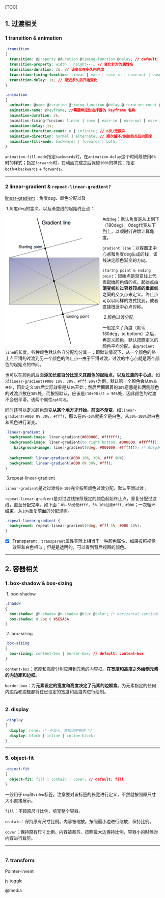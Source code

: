 [TOC]

## 1. 过渡相关

### 1 transition & animation

```css
.transition
{
  transition: @property @duration @timing-function @delay; // default: all 0 ease 0
  transition-property: width | height···; // 变化针对的属性名
  transition-duration: 2s; // 该变化在多久内完成
  transition-timing-function: linear | ease | ease-in | ease-out | ease-in-out;
  transition-delay: 1s; // 延迟多久后开始变化
}
```

```css
.animation
{
  animation: @name @duration @timing-function @delay @iteration-count @direction @fill-mode;
  animation-name: @keyframe; //需要绑定到选择器的 keyframe 名称
  animation-duration: 2s;
  animation-timing-funcion: linear | ease | ease-in | ease-out | ease-in-out;
  animation-delay: 1s;
  animation-iteration-count: n | infinite; // n次/无数次
  animation-direction: normal | alternate; // 顺次循环/到达终点反向回来
  animation-fill-mode: backwards | forwards | both;
}
```

`animation-fill-mode`指定`backwards`时，在`animation-delay`这个时间段使用`0%`时的样式；指定`forwards`时，在动画完成之后保留`100%`的样式；指定`both`=>`backwards` + `forwards`。

****

### 2 linear-gradient & `repeat-linear-gradient?`

[linear-gradient](https://developer.mozilla.org/zh-CN/docs/Web/CSS/linear-gradient())：角度deg、颜色分配以及

​	1.角度deg的含义、以及渐变线的起始终止点：

<img src="./images/deg.png" alt="image-20210319092752162" style="zoom:50%;" align="left"/>

`角度deg`：默认角度是从上到下（180deg），0deg代表从下到上，以顺时针递增计算角度。

`gradient line`：以容器正中心点和角度deg生成的线，该线决定颜色渐变的方向。

`startng point & ending point`：起始点是渐变线上代表起始颜色值的点。起始点由**渐变线**和**过容器顶点的垂直线**之间的交叉点来定义。终止点可以以同样的方式找到，或者直接根据中心点对称。

​	2.颜色过渡分配

一般定义了角度（默认180deg，to bottom）之后，再定义颜色，默认按照定义的颜色平均分配。由`gradient line`的长度，各种颜色默认各自分配均分其一；即默认情况下，从一个颜色的终止点平滑的过渡到另一个颜色的终止点--由于平滑过渡，过渡的中心点就是两个颜色的起始点的中间。

也可以在颜色的后面**添加长度百分比定义其颜色的起始点，以及过渡的中心点**。如以`linear-gradient(#000 10%, 30%, #fff 90%)`为例，默认第一个颜色会从`0%处开始`，因此定义`10%`后实际效果是从`0%`开始；然后后面跟着的`30%`意思是和两侧颜色的过渡点放在`30%`处，而按照默认，应该是`(10+90)/2 = 50%`处，因此颜色的过渡不会很平滑。该两个属性`opt可选`。

同时还可以定义颜色渐变**从某个地方才开始，前面不渐变**。如`linear-gradient(#000 0% 30%, #fff)`，那么在`0%-30%`就完全是白色，从`30%-100%`对白色和黑色进行渐变。

```css
.linear-gradient {
  background-image: liner-gradient(#000000, #ffffff);
  background-image: liner-gradient(to right bottom, #000000, #ffffff);
	background-image: liner-gradient(0deg, #000000, #ffffff); /* 0deg从下到上，顺时针计算 */
  
  background: linear-gradient(#000 10%, 30%, #fff 90%);
  background: linear-gradient(#000 0% 30%, #fff);
}
```

​	3.repeat-linear-gradient

`linear-gradient`是对过渡线`0-100`完全按照颜色过渡分配，默认平滑过渡；

`repeat-linear-gradient`是对过渡线按照既定的颜色起始终止点，重复分配过渡线，直至分配完毕。如下面：`0%-5%分配#fff`，`5%-10%过渡#fff、#000`；一次循环结束，从`10%`重复前面的分配规则。

```css
.repeat-linear-gradient {
  background: repeat-linear-gradient(0deg, #fff 5%, #000 10%);
}
```

- [x] Transparant：`transparent`属性实际上相当于一种颜色属性，如果按照视觉效果和白色相似；但是是透明的，可以看到背后视图的颜色。

****

## 2. 容器相关

### 1. box-shadow & box-sizing

​	1. box-shadow

```css
.shadow
{
  box-shadow: @h-shadow @v-shadow @blur @color; /* horizontal vertical */ // default: none
  box-shadow: 0 2px 0 #5E5A5A; 
}
```

​	2. box-sizing

```css
.box-sizing
{
  box-sizing: content-box | border-box; // default: content-box
}
```

`content-box`：宽度和高度分别应用到元素的内容框。**在宽度和高度之外绘制元素的内边距和边框**。

`border-box`：为**元素设定的宽度和高度决定了元素的边框盒**。为元素指定的任何内边距和边框都将在已设定的宽度和高度内进行绘制。

****

### 2. display

```css
.display
{
  display: none; /* 不显示，文档流中移除 */
  display: block | inline | inline-block;
}
```

****

### 5. object-fit

```css
.object-fit
{
  object-fit: fill | contain | cover; // default: fill
}
```

​	一般用于`img`和`video`标签。注意要对该标签的长宽进行定义，不然就按照原尺寸大小直接展示。

`fill`：不顾原尺寸比例，填充整个容器。

`contain`：保持原有尺寸比例。内容被缩放。按照最小边进行缩放，保持比例。

`cover`：保持原有尺寸比例。内容被裁剪。按照最大边保持比例，容器小的时候对内容进行裁剪。

****



****

### 7. transform



Pointer-invent

js toggle



@media

